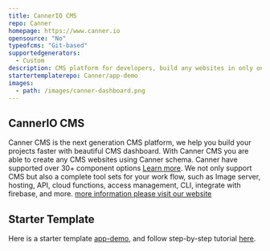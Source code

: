 ```yaml
---
title: CannerIO CMS
repo: Canner
homepage: https://www.canner.io
opensource: "No"
typeofcms: "Git-based"
supportedgenerators:
  - Custom
description: CMS platform for developers, build any websites in only one schema!  Canner help you deal with all CMS difficulties at once
startertemplaterepo: Canner/app-demo
images:
  - path: /images/canner-dashboard.png
---
```

## CannerIO CMS

Canner CMS is the next generation CMS platform, we help you build your projects faster with beautiful CMS dashboard. With Canner CMS you are able to create any CMS websites using Canner schema.  Canner have supported over 30+ component options [Learn more](https://docs.canner.io/en/plugins/introduction).  We not only support CMS but also a complete tool sets for your work flow, such as Image server, hosting, API, cloud functions, access management, CLI, integrate with firebase, and more. [more information please visit our website](https://www.canner.io)

## Starter Template

Here is a starter template [app-demo](https://github.com/Canner/app-demo), and follow step-by-step tutorial [here](https://docs.canner.io/en/get-started).
